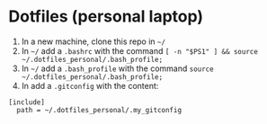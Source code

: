 # Dotfiles (personal laptop)

1. In a new machine, clone this repo in `~/`
2. In `~/` add a `.bashrc` with the command `[ -n "$PS1" ] && source ~/.dotfiles_personal/.bash_profile;`
3. In `~/` add a `.bash_profile` with the command `source ~/.dotfiles_personal/.bash_profile;`
4. In add a `.gitconfig` with the content:
```
[include]
  path = ~/.dotfiles_personal/.my_gitconfig
```

